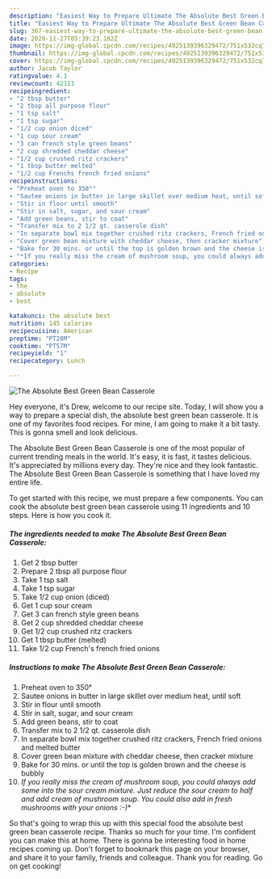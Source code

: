 ```yaml
---
description: "Easiest Way to Prepare Ultimate The Absolute Best Green Bean Casserole"
title: "Easiest Way to Prepare Ultimate The Absolute Best Green Bean Casserole"
slug: 367-easiest-way-to-prepare-ultimate-the-absolute-best-green-bean-casserole
date: 2020-11-27T05:39:23.182Z
image: https://img-global.cpcdn.com/recipes/4925139396329472/751x532cq70/the-absolute-best-green-bean-casserole-recipe-main-photo.jpg
thumbnail: https://img-global.cpcdn.com/recipes/4925139396329472/751x532cq70/the-absolute-best-green-bean-casserole-recipe-main-photo.jpg
cover: https://img-global.cpcdn.com/recipes/4925139396329472/751x532cq70/the-absolute-best-green-bean-casserole-recipe-main-photo.jpg
author: Jacob Taylor
ratingvalue: 4.1
reviewcount: 42113
recipeingredient:
- "2 tbsp butter"
- "2 tbsp all purpose flour"
- "1 tsp salt"
- "1 tsp sugar"
- "1/2 cup onion diced"
- "1 cup sour cream"
- "3 can french style green beans"
- "2 cup shredded cheddar cheese"
- "1/2 cup crushed ritz crackers"
- "1 tbsp butter melted"
- "1/2 cup Frenchs french fried onions"
recipeinstructions:
- "Preheat oven to 350°"
- "Sautee onions in butter in large skillet over medium heat, until soft"
- "Stir in flour until smooth"
- "Stir in salt, sugar, and sour cream"
- "Add green beans, stir to coat"
- "Transfer mix to 2 1/2 qt. casserole dish"
- "In separate bowl mix together crushed ritz crackers, French fried onions and melted butter"
- "Cover green bean mixture with cheddar cheese, then cracker mixture"
- "Bake for 30 mins. or until the top is golden brown and the cheese is bubbly"
- "*If you really miss the cream of mushroom soup, you could always add some into the sour cream mixture. Just reduce the sour cream to half and add cream of mushroom soup. You could also add in fresh mushrooms with your onions :-)**"
categories:
- Recipe
tags:
- the
- absolute
- best

katakunci: the absolute best 
nutrition: 145 calories
recipecuisine: American
preptime: "PT28M"
cooktime: "PT57M"
recipeyield: "1"
recipecategory: Lunch

---
```



![The Absolute Best Green Bean Casserole](https://img-global.cpcdn.com/recipes/4925139396329472/751x532cq70/the-absolute-best-green-bean-casserole-recipe-main-photo.jpg)

Hey everyone, it's Drew, welcome to our recipe site. Today, I will show you a way to prepare a special dish, the absolute best green bean casserole. It is one of my favorites food recipes. For mine, I am going to make it a bit tasty. This is gonna smell and look delicious.

The Absolute Best Green Bean Casserole is one of the most popular of current trending meals in the world. It's easy, it is fast, it tastes delicious. It's appreciated by millions every day. They're nice and they look fantastic. The Absolute Best Green Bean Casserole is something that I have loved my entire life.




To get started with this recipe, we must prepare a few components. You can cook the absolute best green bean casserole using 11 ingredients and 10 steps. Here is how you cook it.

<!--inarticleads1-->

##### The ingredients needed to make The Absolute Best Green Bean Casserole:

1. Get 2 tbsp butter
1. Prepare 2 tbsp all purpose flour
1. Take 1 tsp salt
1. Take 1 tsp sugar
1. Take 1/2 cup onion (diced)
1. Get 1 cup sour cream
1. Get 3 can french style green beans
1. Get 2 cup shredded cheddar cheese
1. Get 1/2 cup crushed ritz crackers
1. Get 1 tbsp butter (melted)
1. Take 1/2 cup French&#39;s french fried onions




<!--inarticleads2-->

##### Instructions to make The Absolute Best Green Bean Casserole:

1. Preheat oven to 350°
1. Sautee onions in butter in large skillet over medium heat, until soft
1. Stir in flour until smooth
1. Stir in salt, sugar, and sour cream
1. Add green beans, stir to coat
1. Transfer mix to 2 1/2 qt. casserole dish
1. In separate bowl mix together crushed ritz crackers, French fried onions and melted butter
1. Cover green bean mixture with cheddar cheese, then cracker mixture
1. Bake for 30 mins. or until the top is golden brown and the cheese is bubbly
1. *If you really miss the cream of mushroom soup, you could always add some into the sour cream mixture. Just reduce the sour cream to half and add cream of mushroom soup. You could also add in fresh mushrooms with your onions :-)**




So that's going to wrap this up with this special food the absolute best green bean casserole recipe. Thanks so much for your time. I'm confident you can make this at home. There is gonna be interesting food in home recipes coming up. Don't forget to bookmark this page on your browser, and share it to your family, friends and colleague. Thank you for reading. Go on get cooking!
